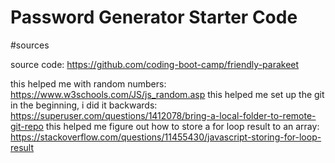 # Password Generator Starter Code


#sources

source code:
https://github.com/coding-boot-camp/friendly-parakeet

this helped me with random numbers:
https://www.w3schools.com/JS/js_random.asp
this helped me set up the git in the beginning, i did it backwards:
https://superuser.com/questions/1412078/bring-a-local-folder-to-remote-git-repo
this helped me figure out how to store a for loop result to an array:
https://stackoverflow.com/questions/11455430/javascript-storing-for-loop-result
